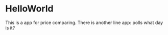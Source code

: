 # HelloWorld
This is a app for price comparing.
There is another line
app: polls
     what day is it?
